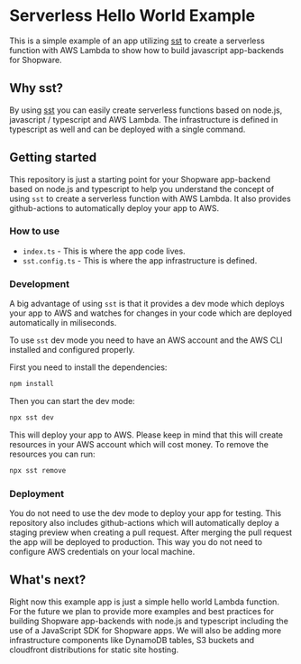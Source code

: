 # Serverless Hello World Example 

This is a simple example of an app utilizing [sst](https://ion.sst.dev/docs/) to create a serverless function with AWS Lambda
to show how to build javascript app-backends for Shopware.

## Why sst?

By using [sst](https://ion.sst.dev/docs/) you can easily create serverless functions based on node.js, javascript / typescript and AWS Lambda.
The infrastructure is defined in typescript as well and can be deployed with a single command.

## Getting started

This repository is just a starting point for your Shopware app-backend based on node.js and typescript to help you understand the concept 
of using `sst` to create a serverless function with AWS Lambda. It also provides github-actions to automatically deploy your app to AWS.

### How to use

- `index.ts` - This is where the app code lives.
- `sst.config.ts` - This is where the app infrastructure is defined.

### Development

A big advantage of using `sst` is that it provides a dev mode which deploys your app to AWS and watches for changes in your code which are deployed automatically in miliseconds.

To use `sst` dev mode you need to have an AWS account and the AWS CLI installed and configured properly.

First you need to install the dependencies:

```bash
npm install
```

Then you can start the dev mode:

```bash
npx sst dev
```

This will deploy your app to AWS. Please keep in mind that this will create resources in your AWS account which will cost money.
To remove the resources you can run:

```bash
npx sst remove
```

### Deployment

You do not need to use the dev mode to deploy your app for testing. This repository also includes github-actions which will automatically deploy a staging preview
when creating a pull request. After merging the pull request the app will be deployed to production. This way you do not need to configure AWS credentials on your local machine.


## What's next?

Right now this example app is just a simple hello world Lambda function. 
For the future we plan to provide more examples and best practices for building Shopware app-backends with node.js and typescript including the use of a JavaScript SDK for Shopware apps.
We will also be adding more infrastructure components like DynamoDB tables, S3 buckets and cloudfront distributions for static site hosting.

